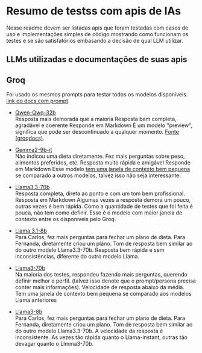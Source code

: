 # Resumo de testss com apis de IAs

Nesse readme devem ser listadas apis que foram testadas com casos de uso e implementações simples de código mostrando como funcionam os testes e se são satisfatórios embasando a decisão de qual LLM utilizar.

## LLMs utilizadas e documentações de suas apis

## **Groq**
Foi usado os mesmos prompts para testar todos os modelos disponíveis. [link do docs com prompt](https://docs.google.com/document/d/1iu6DARuNJw2s1rvxiTKA8VUBmzsgl6qE5VWxefHl8-0/edit?usp=sharing).
- <ins>Qwen-Qwq-32b</ins> <br>
Resposta mais demorada que a maioria
Resposta bem completa, agradável e coerente
Responde em Markdown
É um modelo "preview", significa que pode ser descontinuado a qualquer momento. [Fonte (groqdocs)](https://console.groq.com/docs/models).

- <ins>Gemma2-9b-it</ins> <br>
Não indicou uma dieta diretamente. Fez mais perguntas sobre peso, alimentos preferidos, etc.
Resposta muito rápida e amigável
Responde em Markdown
Esse modelo [tem uma janela de contexto bem pequena](https://console.groq.com/docs/models) se comparado a outros modelos, talvez isso não seja interessante.

- <ins>Llama3.3-70b</ins> <br>
Resposta completa, direta ao ponto e com um tom bem profissional.
Resposta em Markdown
Algumas vezes a resposta demora um pouco, outras vezes é bem rápida. Como a quantidade de testes que foi feita é pouca, não tem como definir.
Esse é o modelo com maior janela de contexto entre os disponíveis pelo Groq.

- <ins>Llama 3.1-8b</ins> <br>
Para Carlos, fez mais perguntas para fechar um plano de dieta. Para Fernanda, diretamente criou um plano.
Tom de resposta bem similar ao do outro modelo Llama3.3-70b.
Resposta bem rápida e sem inconsistências, diferente do outro modelo Llama.

- <ins>Llama3-70b</ins> <br>
Na maioria dos testes, respondeu fazendo mais perguntas, querendo definir melhor o perfil. (talvez isso denote que o prompt/persona precisa conter mais informações).
Velocidade de resposta abaixo da média.
Tem uma janela de contexto bem pequena se comparado aos modelos Llama anteriores

- <ins>Llama3-8b</ins> <br>
Para Carlos, fez mais perguntas para fechar um plano de dieta. Para Fernanda, diretamente criou um plano.
Tom de resposta bem similar ao do outro modelo Llama3.3-70b.
A velocidade da resposta é inconsistente. As vezes tão rápida quanto o Llama-instant, outras tão devagar quanto o Llmma3-70b.
